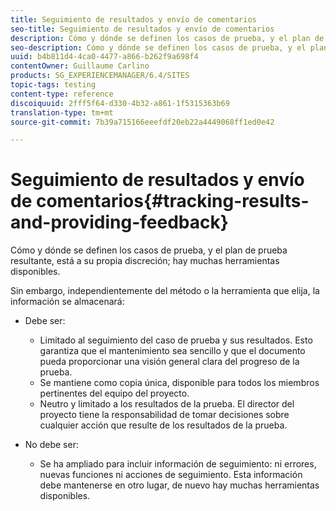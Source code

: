 ```yaml
---
title: Seguimiento de resultados y envío de comentarios
seo-title: Seguimiento de resultados y envío de comentarios
description: Cómo y dónde se definen los casos de prueba, y el plan de prueba resultante, está a su propia discreción
seo-description: Cómo y dónde se definen los casos de prueba, y el plan de prueba resultante, está a su propia discreción
uuid: b4b811d4-4ca0-4477-a866-b262f9a698f4
contentOwner: Guillaume Carlino
products: SG_EXPERIENCEMANAGER/6.4/SITES
topic-tags: testing
content-type: reference
discoiquuid: 2fff5f64-d330-4b32-a861-1f5315363b69
translation-type: tm+mt
source-git-commit: 7b39a715166eeefdf20eb22a4449068ff1ed0e42

---
```



# Seguimiento de resultados y envío de comentarios{#tracking-results-and-providing-feedback}

Cómo y dónde se definen los casos de prueba, y el plan de prueba resultante, está a su propia discreción; hay muchas herramientas disponibles.

Sin embargo, independientemente del método o la herramienta que elija, la información se almacenará:

* Debe ser:

   * Limitado al seguimiento del caso de prueba y sus resultados. Esto garantiza que el mantenimiento sea sencillo y que el documento pueda proporcionar una visión general clara del progreso de la prueba.
   * Se mantiene como copia única, disponible para todos los miembros pertinentes del equipo del proyecto.
   * Neutro y limitado a los resultados de la prueba. El director del proyecto tiene la responsabilidad de tomar decisiones sobre cualquier acción que resulte de los resultados de la prueba.

* No debe ser:

   * Se ha ampliado para incluir información de seguimiento: ni errores, nuevas funciones ni acciones de seguimiento. Esta información debe mantenerse en otro lugar, de nuevo hay muchas herramientas disponibles.

